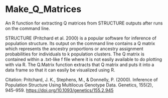 # Make_Q_Matrices
An R function for extracting Q matrices from STRUCTURE outputs after runs on the command line.

STRUCTURE (Pritchard et al. 2000) is a popular software for inference of population structure. Its output on the command line contains a Q matrix which represents the ancestry proportions or ancestry assignment probabilities for individuals to k population clusters. The Q matrix is contained within a .txt-like f file where it is not easily available to do plotting with via R. The Q.Matrix function extracts that Q matrix and puts it into a data frame so that it can easily be visualized using R. 

Citation:
Pritchard, J. K., Stephens, M., & Donnelly, P. (2000). Inference of Population Structure Using Multilocus Genotype Data. Genetics, 155(2), 945–959. https://doi.org/10.1093/genetics/155.2.945
